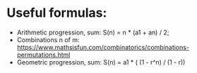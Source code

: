 # Useful formulas:
 - Arithmetic progression, sum: S(n) = n * (a1 + an) / 2;
 - Combinations n of m: 
https://www.mathsisfun.com/combinatorics/combinations-permutations.html
 - Geometric progression, sum: S(n) = a1 * ( (1 - r^n) / (1 - r))